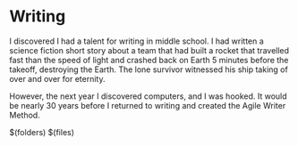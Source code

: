 # Writing

I discovered I had a talent for writing in middle school. I had written a science fiction short story about a team that had built a rocket that travelled fast than the speed of light and crashed back on Earth 5 minutes before the takeoff, destroying the Earth. The lone survivor witnessed his ship taking of over and over for eternity.

However, the next year I discovered computers, and I was hooked. It would be nearly 30 years before I returned to writing and created the Agile Writer Method.

$(folders)
$(files)
<!--stackedit_data:
eyJoaXN0b3J5IjpbLTY2NjkyODE0MSwtMTA1Nzk0NDA5NV19
-->